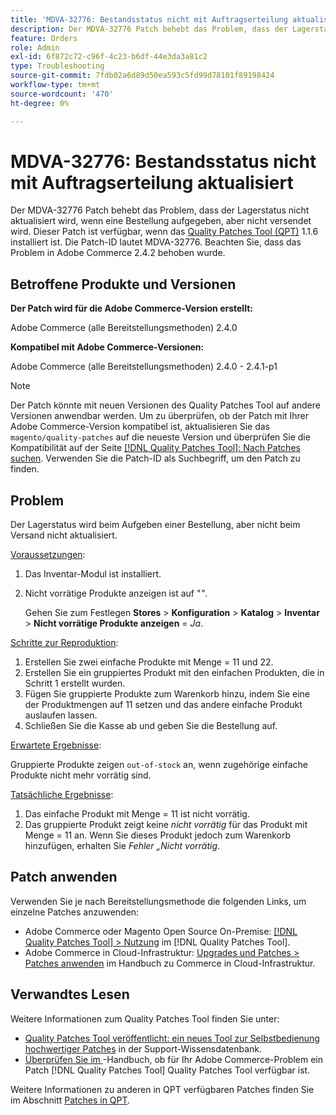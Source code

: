 ```yaml
---
title: 'MDVA-32776: Bestandsstatus nicht mit Auftragserteilung aktualisiert'
description: Der MDVA-32776 Patch behebt das Problem, dass der Lagerstatus nicht aktualisiert wird, wenn eine Bestellung aufgegeben, aber nicht versendet wird. Dieser Patch ist verfügbar, wenn das [Quality Patches Tool (QPT)](https://experienceleague.adobe.com/en/docs/commerce-operations/tools/quality-patches-tool/quality-patches-tool-to-self-serve-quality-patches) 1.1.6 installiert ist. Die Patch-ID lautet MDVA-32776. Beachten Sie, dass das Problem in Adobe Commerce 2.4.2 behoben wurde.
feature: Orders
role: Admin
exl-id: 6f872c72-c96f-4c23-b6df-44e3da3a81c2
type: Troubleshooting
source-git-commit: 7fdb02a6d89d50ea593c5fd99d78101f89198424
workflow-type: tm+mt
source-wordcount: '470'
ht-degree: 0%

---
```


# MDVA-32776: Bestandsstatus nicht mit Auftragserteilung aktualisiert

Der MDVA-32776 Patch behebt das Problem, dass der Lagerstatus nicht aktualisiert wird, wenn eine Bestellung aufgegeben, aber nicht versendet wird. Dieser Patch ist verfügbar, wenn das [Quality Patches Tool (QPT)](https://experienceleague.adobe.com/en/docs/commerce-operations/tools/quality-patches-tool/quality-patches-tool-to-self-serve-quality-patches) 1.1.6 installiert ist. Die Patch-ID lautet MDVA-32776. Beachten Sie, dass das Problem in Adobe Commerce 2.4.2 behoben wurde.

## Betroffene Produkte und Versionen

**Der Patch wird für die Adobe Commerce-Version erstellt:**

Adobe Commerce (alle Bereitstellungsmethoden) 2.4.0

**Kompatibel mit Adobe Commerce-Versionen:**

Adobe Commerce (alle Bereitstellungsmethoden) 2.4.0 - 2.4.1-p1

>[!NOTE]
>
>Der Patch könnte mit neuen Versionen des Quality Patches Tool auf andere Versionen anwendbar werden. Um zu überprüfen, ob der Patch mit Ihrer Adobe Commerce-Version kompatibel ist, aktualisieren Sie das `magento/quality-patches` auf die neueste Version und überprüfen Sie die Kompatibilität auf der Seite [[!DNL Quality Patches Tool]: Nach Patches suchen](https://experienceleague.adobe.com/en/docs/commerce-operations/tools/quality-patches-tool/quality-patches-tool-to-self-serve-quality-patches). Verwenden Sie die Patch-ID als Suchbegriff, um den Patch zu finden.

## Problem

Der Lagerstatus wird beim Aufgeben einer Bestellung, aber nicht beim Versand nicht aktualisiert.

<u>Voraussetzungen</u>:

1. Das Inventar-Modul ist installiert.
1. Nicht vorrätige Produkte anzeigen ist auf &quot;*&quot;*.

   Gehen Sie zum Festlegen **Stores** > **Konfiguration** > **Katalog** > **Inventar** > **Nicht vorrätige Produkte anzeigen** = *Ja*.

<u>Schritte zur Reproduktion</u>:

1. Erstellen Sie zwei einfache Produkte mit Menge = 11 und 22.
1. Erstellen Sie ein gruppiertes Produkt mit den einfachen Produkten, die in Schritt 1 erstellt wurden.
1. Fügen Sie gruppierte Produkte zum Warenkorb hinzu, indem Sie eine der Produktmengen auf 11 setzen und das andere einfache Produkt auslaufen lassen.
1. Schließen Sie die Kasse ab und geben Sie die Bestellung auf.

<u>Erwartete Ergebnisse</u>:

Gruppierte Produkte zeigen `out-of-stock` an, wenn zugehörige einfache Produkte nicht mehr vorrätig sind.

<u>Tatsächliche Ergebnisse</u>:

1. Das einfache Produkt mit Menge = 11 ist nicht vorrätig.
1. Das gruppierte Produkt zeigt keine *nicht vorrätig* für das Produkt mit Menge = 11 an. Wenn Sie dieses Produkt jedoch zum Warenkorb hinzufügen, erhalten Sie *Fehler „Nicht vorrätig*.

## Patch anwenden

Verwenden Sie je nach Bereitstellungsmethode die folgenden Links, um einzelne Patches anzuwenden:

* Adobe Commerce oder Magento Open Source On-Premise: [[!DNL Quality Patches Tool] > Nutzung](/help/tools/quality-patches-tool/usage.md) im [!DNL Quality Patches Tool].
* Adobe Commerce in Cloud-Infrastruktur: [Upgrades und Patches > Patches anwenden](https://experienceleague.adobe.com/docs/commerce-cloud-service/user-guide/develop/upgrade/apply-patches.html) im Handbuch zu Commerce in Cloud-Infrastruktur.

## Verwandtes Lesen

Weitere Informationen zum Quality Patches Tool finden Sie unter:

* [Quality Patches Tool veröffentlicht: ein neues Tool zur Selbstbedienung hochwertiger Patches](https://experienceleague.adobe.com/en/docs/commerce-operations/tools/quality-patches-tool/quality-patches-tool-to-self-serve-quality-patches) in der Support-Wissensdatenbank.
* [Überprüfen Sie im ](/help/tools/quality-patches-tool/patches-available-in-qpt/check-patch-for-magento-issue-with-magento-quality-patches.md)-Handbuch, ob für Ihr Adobe Commerce-Problem ein Patch [!DNL Quality Patches Tool] Quality Patches Tool verfügbar ist.

Weitere Informationen zu anderen in QPT verfügbaren Patches finden Sie im Abschnitt [Patches in QPT](https://experienceleague.adobe.com/tools/commerce-quality-patches/index.html).
